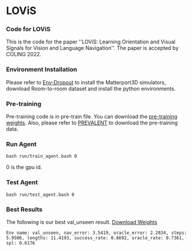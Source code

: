 # LOViS

### Code for LOViS
This is the code for the paper ''LOViS: Learning Orientation and Visual Signals for  Vision and Language Navigation''. The paper is accepted by COLING 2022.

### Environment Installation
Please refer to [Env-Dropout](https://github.com/airsplay/R2R-EnvDrop) to install the Matterport3D simulators, download Room-to-room dataset and install the python environments. 

### Pre-training 
Pre-training code is in pre-train file. You can download the [pre-training weights](https://drive.google.com/drive/folders/1RgK4byPL0CCjWMD4YnprJf-3R9OzXOPZ?usp=sharing).  Also, please refer to [PREVALENT](https://drive.google.com/drive/folders/1tvg8Kuu5Q1wfFGIa-ha8NNqv0Nd6x-EO) to download the pre-training data.



### Run Agent

    bash run/train_agent.bash 0
   
   0 is the gpu id.

### Test Agent

    bash run/test_agent.bash 0
   

### Best Results
The following is our best val_unseen result.  [Download Weights](https://drive.google.com/drive/folders/1d24Z2aGRuFF8oQUH5fJdPRLvDnX50hxp?usp=sharing)

    Env name: val_unseen, nav_error: 3.5419, oracle_error: 2.2834, steps: 5.9506, lengths: 11.4193, success_rate: 0.6692, oracle_rate: 0.7361, spl: 0.6176
